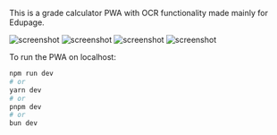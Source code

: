 This is a grade calculator PWA with OCR functionality made mainly for Edupage.

![screenshot](screenshot1.png)
![screenshot](screenshot2.png)
![screenshot](screenshot3.png)
![screenshot](screenshot4.png)

To run the PWA on localhost:

```bash
npm run dev
# or
yarn dev
# or
pnpm dev
# or
bun dev
```
